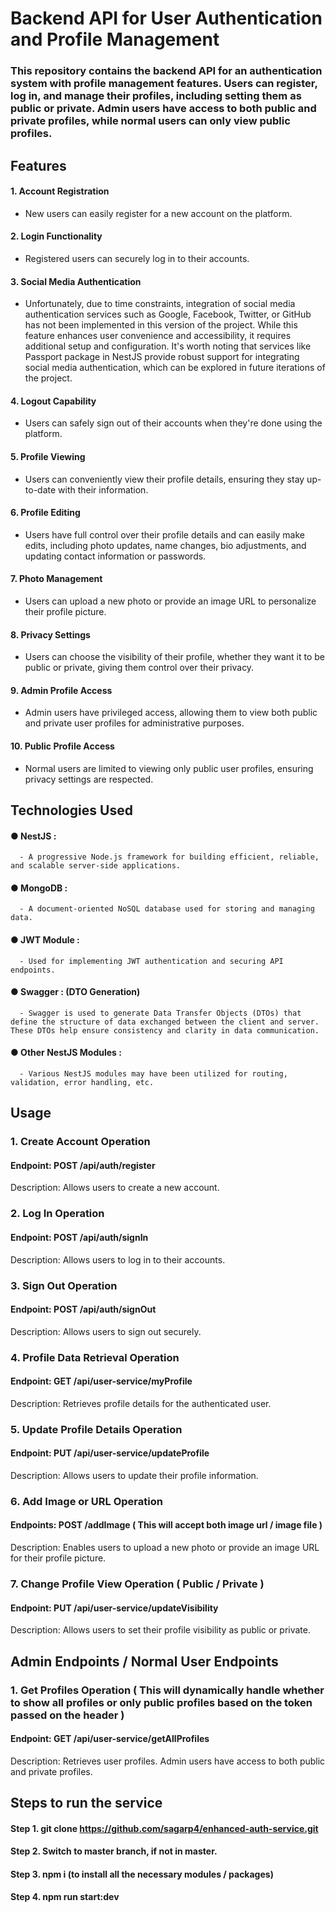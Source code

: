 # Backend API for User Authentication and Profile Management
### This repository contains the backend API for an authentication system with profile management features. Users can register, log in, and manage their profiles, including setting them as public or private. Admin users have access to both public and private profiles, while normal users can only view public profiles.


## Features

#### 1. Account Registration
   - New users can easily register for a new account on the platform.

#### 2. Login Functionality
   - Registered users can securely log in to their accounts.

#### 3. Social Media Authentication
   - Unfortunately, due to time constraints, integration of social media authentication services such as Google, Facebook, Twitter, or GitHub has not been implemented in this version of the project. While this feature enhances user convenience and accessibility, it requires additional setup and configuration. It's worth noting that services like Passport package in NestJS provide robust support for integrating social media authentication, which can be explored in future iterations of the project.

#### 4. Logout Capability
   - Users can safely sign out of their accounts when they're done using the platform.

#### 5. Profile Viewing
   - Users can conveniently view their profile details, ensuring they stay up-to-date with their information.

#### 6. Profile Editing
   - Users have full control over their profile details and can easily make edits, including photo updates, name changes, bio adjustments, and updating contact information or passwords.

#### 7. Photo Management
   - Users can upload a new photo or provide an image URL to personalize their profile picture.

#### 8. Privacy Settings
   - Users can choose the visibility of their profile, whether they want it to be public or private, giving them control over their privacy.

#### 9. Admin Profile Access
   - Admin users have privileged access, allowing them to view both public and private user profiles for administrative purposes.

#### 10. Public Profile Access
   - Normal users are limited to viewing only public user profiles, ensuring privacy settings are respected.

## Technologies Used

#### ● NestJS : 
      - A progressive Node.js framework for building efficient, reliable, and scalable server-side applications.
#### ● MongoDB : 
      - A document-oriented NoSQL database used for storing and managing data.
#### ● JWT Module : 
      - Used for implementing JWT authentication and securing API endpoints.
#### ● Swagger : (DTO Generation) 
      - Swagger is used to generate Data Transfer Objects (DTOs) that define the structure of data exchanged between the client and server. These DTOs help ensure consistency and clarity in data communication.
#### ● Other NestJS Modules : 
      - Various NestJS modules may have been utilized for routing, validation, error handling, etc.


## Usage

### 1. Create Account Operation
#### Endpoint: POST /api/auth/register
Description: Allows users to create a new account.

### 2. Log In Operation
#### Endpoint: POST /api/auth/signIn
Description: Allows users to log in to their accounts.

### 3. Sign Out Operation
#### Endpoint: POST /api/auth/signOut
Description: Allows users to sign out securely.

### 4. Profile Data Retrieval Operation
#### Endpoint: GET /api/user-service/myProfile
Description: Retrieves profile details for the authenticated user.

### 5. Update Profile Details Operation
#### Endpoint: PUT /api/user-service/updateProfile
Description: Allows users to update their profile information.

### 6. Add Image or URL Operation
#### Endpoints: POST /addImage ( This will accept both image url / image file )
Description: Enables users to upload a new photo or provide an image URL for their profile picture.

### 7. Change Profile View Operation ( Public / Private )
#### Endpoint: PUT /api/user-service/updateVisibility
Description: Allows users to set their profile visibility as public or private.

## Admin Endpoints / Normal User Endpoints

### 1. Get Profiles Operation ( This will dynamically handle whether to show all profiles or only public profiles based on the token passed on the header )
#### Endpoint: GET /api/user-service/getAllProfiles
Description: Retrieves user profiles. Admin users have access to both public and private profiles.


## Steps to run the service

#### Step 1. git clone https://github.com/sagarp4/enhanced-auth-service.git
#### Step 2. Switch to master branch, if not in master.
#### Step 3. npm i (to install all the necessary modules / packages)
#### Step 4. npm run start:dev
